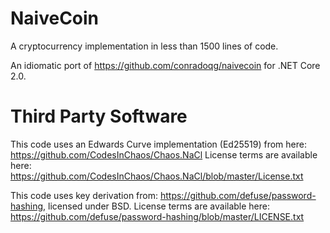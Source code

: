 NaiveCoin
=========

A cryptocurrency implementation in less than 1500 lines of code.

An idiomatic port of https://github.com/conradoqg/naivecoin for .NET Core 2.0.


Third Party Software
====================

This code uses an Edwards Curve implementation (Ed25519) from here: https://github.com/CodesInChaos/Chaos.NaCl
License terms are available here: https://github.com/CodesInChaos/Chaos.NaCl/blob/master/License.txt

This code uses key derivation from: https://github.com/defuse/password-hashing, licensed under BSD.
License terms are available here: https://github.com/defuse/password-hashing/blob/master/LICENSE.txt